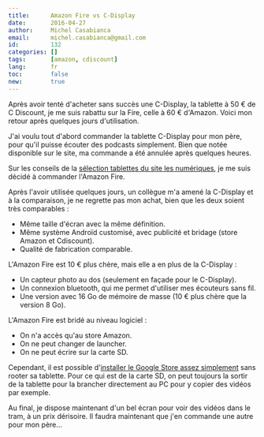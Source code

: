 ```yaml
---
title:      Amazon Fire vs C-Display
date:       2016-04-27
author:     Michel Casabianca
email:      michel.casabianca@gmail.com
id:         132
categories: []
tags:       [amazon, cdiscount]
lang:       fr
toc:        false
new:        true
---
```


Après avoir tenté d'acheter sans succès une C-Display, la tablette à 50 € de C Discount, je me suis rabattu sur la Fire, celle à 60 € d'Amazon. Voici mon retour après quelques jours d'utilisation.

<!--more-->

J'ai voulu tout d'abord commander la tablette C-Display pour mon père, pour qu'il puisse écouter des podcasts simplement. Bien que notée disponible sur le site, ma commande a été annulée après quelques heures.

Sur les conseils de la [sélection tablettes du site les numériques](http://www.lesnumeriques.com/tablette-tactile/comparatif-choisir-sa-tablette-tactile-connectee-a1048.html), je me suis décidé à commander l'Amazon Fire.

Après l'avoir utilisée quelques jours, un collègue m'a amené la C-Display et à la comparaison, je ne regrette pas mon achat, bien que les deux soient très comparables :

- Même taille d'écran avec la même définition.
- Même système Androïd customisé, avec publicité et bridage (store Amazon et Cdiscount).
- Qualité de fabrication comparable.

L'Amazon Fire est 10 € plus chère, mais elle a en plus de la C-Display :

- Un capteur photo au dos (seulement en façade pour le C-Display).
- Un connexion bluetooth, qui me permet d'utiliser mes écouteurs sans fil.
- Une version avec 16 Go de mémoire de masse (10 € plus chère que la version 8 Go).

L'Amazon Fire est bridé au niveau logiciel :

- On n'a accès qu'au store Amazon.
- On ne peut changer de launcher.
- On ne peut écrire sur la carte SD.

Cependant, il est possible d'[installer le Google Store assez simplement](https://www.youtube.com/watch?v=uAIBOXzeEk4) sans rooter sa tablette. Pour ce qui est de la carte SD, on peut toujours la sortir de la tablette pour la brancher directement au PC pour y copier des vidéos par exemple.

Au final, je dispose maintenant d'un bel écran pour voir des vidéos dans le tram, à un prix dérisoire. Il faudra maintenant que j'en commande une autre pour mon père...
